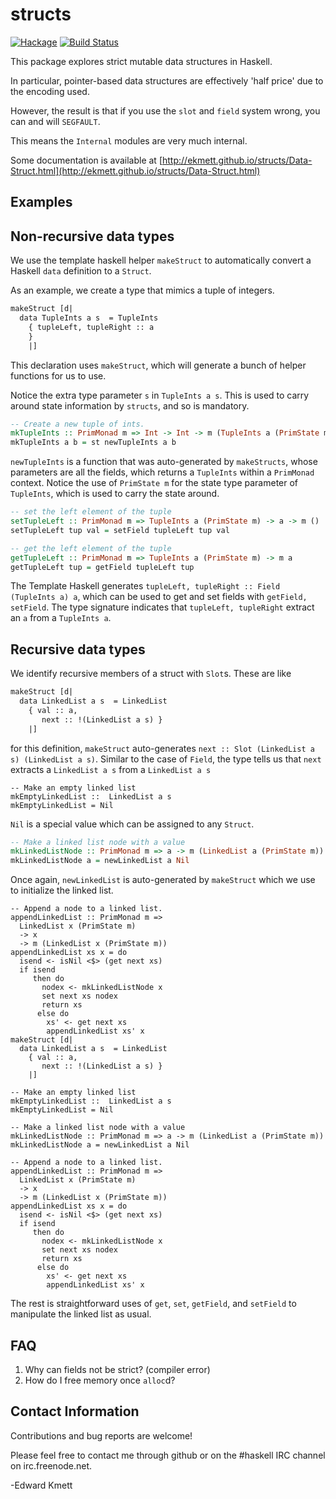 structs
==========

[![Hackage](https://img.shields.io/hackage/v/structs.svg)](https://hackage.haskell.org/package/structs) [![Build Status](https://github.com/ekmett/structs/workflows/Haskell-CI/badge.svg)](https://github.com/ekmett/structs/actions?query=workflow%3AHaskell-CI)

This package explores strict mutable data structures in Haskell.

In particular, pointer-based data structures are effectively 'half price' due to the encoding used.

However, the result is that if you use the `slot` and `field` system wrong, you can and will `SEGFAULT`.

This means the `Internal` modules are very much internal.

Some documentation is available at
[http://ekmett.github.io/structs/Data-Struct.html](http://ekmett.github.io/structs/Data-Struct.html)


Examples
--------

## Non-recursive data types


We use the template haskell helper `makeStruct` to automatically convert
a Haskell `data` definition to a `Struct`.


As an example, we create a type that mimics a tuple of integers.

```hs
makeStruct [d|
  data TupleInts a s  = TupleInts
    { tupleLeft, tupleRight :: a
    }
    |]
```
This declaration uses `makeStruct`, which will generate a bunch of
helper functions for us to use.


Notice the extra type parameter `s` in `TupleInts a s`. This is used to
carry around state information by `structs`, and so is mandatory.


```hs
-- Create a new tuple of ints.
mkTupleInts :: PrimMonad m => Int -> Int -> m (TupleInts a (PrimState m))
mkTupleInts a b = st newTupleInts a b
```

`newTupleInts` is a function that was auto-generated by `makeStructs`, whose
parameters are all the fields, which returns a `TupleInts` within a
`PrimMonad` context. Notice the use of `PrimState m` for the state
type parameter of `TupleInts`, which is used to carry the state around.


```hs
-- set the left element of the tuple
setTupleLeft :: PrimMonad m => TupleInts a (PrimState m) -> a -> m ()
setTupleLeft tup val = setField tupleLeft tup val

-- get the left element of the tuple
getTupleLeft :: PrimMonad m => TupleInts a (PrimState m) -> m a
getTupleLeft tup = getField tupleLeft tup
```


The Template Haskell generates `tupleLeft, tupleRight :: Field (TupleInts a) a`, which
can be used to get and set fields with `getField, setField`. The type signature
indicates that `tupleLeft, tupleRight` extract an `a` from a `TupleInts a`.


## Recursive data types

We identify recursive members of a struct with `Slot`s. These are like

```hs
makeStruct [d|
  data LinkedList a s  = LinkedList
    { val :: a,
       next :: !(LinkedList a s) }
    |]
```

for this definition, `makeStruct` auto-generates
`next :: Slot (LinkedList a s) (LinkedList a s)`.
Similar to the case of `Field`, the type tells us that `next` extracts
a `LinkedList a s` from a `LinkedList a s`


```
-- Make an empty linked list
mkEmptyLinkedList ::  LinkedList a s
mkEmptyLinkedList = Nil
```

`Nil` is a special value which can be assigned to any `Struct`.


```hs
-- Make a linked list node with a value
mkLinkedListNode :: PrimMonad m => a -> m (LinkedList a (PrimState m))
mkLinkedListNode a = newLinkedList a Nil
```
Once again, `newLinkedList` is auto-generated by `makeStruct` which we
use to initialize the linked list.

```
-- Append a node to a linked list.
appendLinkedList :: PrimMonad m =>
  LinkedList x (PrimState m)
  -> x
  -> m (LinkedList x (PrimState m))
appendLinkedList xs x = do
  isend <- isNil <$> (get next xs)
  if isend
     then do
       nodex <- mkLinkedListNode x
       set next xs nodex
       return xs
      else do
        xs' <- get next xs
        appendLinkedList xs' x
makeStruct [d|
  data LinkedList a s  = LinkedList
    { val :: a,
       next :: !(LinkedList a s) }
    |]

-- Make an empty linked list
mkEmptyLinkedList ::  LinkedList a s
mkEmptyLinkedList = Nil

-- Make a linked list node with a value
mkLinkedListNode :: PrimMonad m => a -> m (LinkedList a (PrimState m))
mkLinkedListNode a = newLinkedList a Nil

-- Append a node to a linked list.
appendLinkedList :: PrimMonad m =>
  LinkedList x (PrimState m)
  -> x
  -> m (LinkedList x (PrimState m))
appendLinkedList xs x = do
  isend <- isNil <$> (get next xs)
  if isend
     then do
       nodex <- mkLinkedListNode x
       set next xs nodex
       return xs
      else do
        xs' <- get next xs
        appendLinkedList xs' x
```

The rest is straightforward uses of `get`, `set`, `getField`, and `setField` to
manipulate the linked list as usual.


FAQ
---

1. Why can fields not be strict? (compiler error)
2. How do I free memory once `alloc`d?


Contact Information
-------------------

Contributions and bug reports are welcome!

Please feel free to contact me through github or on the #haskell IRC channel on irc.freenode.net.

-Edward Kmett
